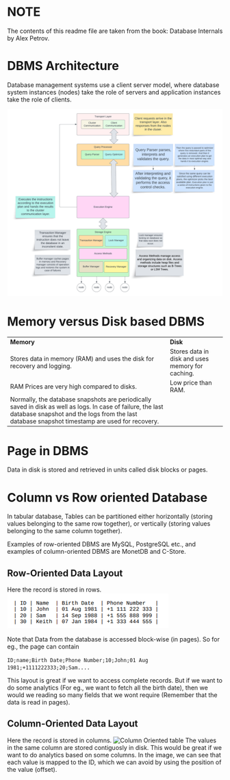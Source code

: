 # NOTE
The contents of this readme file are taken from the book: Database Internals by Alex Petrov.

# DBMS Architecture
Database management systems use a client server model, where database system instances (nodes) take the role of servers and application instances take the role of clients.

![DBMS Architecture](images/DBMS%20Architecture.png)

# Memory versus Disk based DBMS
<table>
<tr>
    <td><b>Memory</b></td>
    <td><b>Disk</b></td>
</tr>
<tr>
    <td>Stores data in memory (RAM) and uses the disk for recovery and logging.</td>
    <td>Stores data in disk and uses memory for caching.</td>
<tr>
<tr>
    <td>RAM Prices are very high compared to disks.</td>
    <td>Low price than RAM.</td>
<tr>
<tr>
    <td>Normally, the database snapshots are periodically saved in disk as well as logs. In case of failure, the last database snapshot and the logs from the last database snapshot timestamp are used for recovery.</td>

<tr>
</table>

# Page in DBMS
Data in disk is stored and retrieved in units called disk blocks or pages.

# Column vs Row oriented Database
In tabular database, Tables can be partitioned either horizontally (storing
values belonging to the same row together), or vertically (storing values
belonging to the same column together).

Examples of row-oriented DBMS are MySQL, PostgreSQL etc., and examples of column-oriented DBMS are MonetDB and C-Store.

## Row-Oriented Data Layout
Here the record is stored in rows.
![Row Oriented table](images/row%20oriented%20database.png)

Note that Data from the database is accessed block-wise (in pages).
So for eg., the page can contain

```ID;name;Birth Date;Phone Number;10;John;01 Aug 1981;+1111222333;20;Sam....```

This layout is great if we want to access complete records. But if we want to do some analytics (For eg., we want to fetch all the birth date), then we would we reading so many fields that we wont require (Remember that the data is read in pages).

## Column-Oriented Data Layout
Here the record is stored in columns.
![Column Oriented table](images/column%20oriented%20database.png)
The values in the same column are stored contiguosly in disk. This would be great if we want to do analytics based on some columns.
In the image, we can see that each value is mapped to the ID, which we can avoid by using the position of the value (offset).


